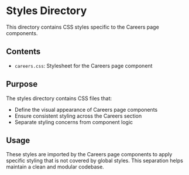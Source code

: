 # Styles Directory

This directory contains CSS styles specific to the Careers page components.

## Contents

- `careers.css`: Stylesheet for the Careers page component

## Purpose

The styles directory contains CSS files that:
- Define the visual appearance of Careers page components
- Ensure consistent styling across the Careers section
- Separate styling concerns from component logic

## Usage

These styles are imported by the Careers page components to apply specific styling that is not covered by global styles. This separation helps maintain a clean and modular codebase.